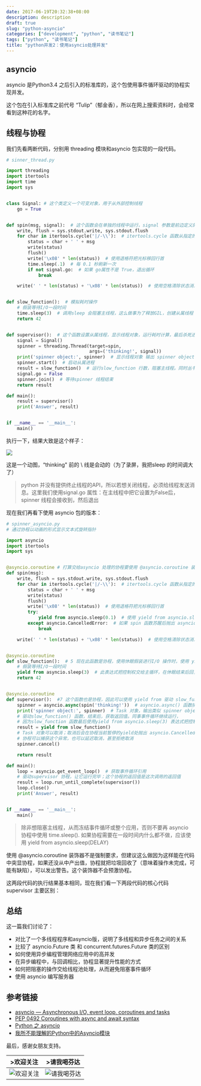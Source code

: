 ```yaml
---
date: 2017-06-19T20:32:38+08:00
description: description
draft: true
slug: "python-asyncio"
categories: ["development", "python", "读书笔记"]
tags: ["python", "读书笔记"]
title: "python并发2：使用asyncio处理并发"
---
```


## asyncio 

asyncio 是Python3.4 之后引入的标准库的，这个包使用事件循环驱动的协程实现并发。

这个包在引入标准库之前代号 “Tulip”（郁金香），所以在网上搜索资料时，会经常看到这种花的名字。


## 线程与协程

我们先看两断代码，分别用 threading 模块和asyncio 包实现的一段代码。

```python
# sinner_thread.py

import threading
import itertools
import time
import sys


class Signal: # 这个类定义一个可变对象，用于从外部控制线程
    go = True


def spin(msg, signal):  # 这个函数会在单独的线程中运行，signal 参数是前边定义的Signal类的实例
    write, flush = sys.stdout.write, sys.stdout.flush
    for char in itertools.cycle('|/-\\'):  # itertools.cycle 函数从指定的序列中反复不断地生成元素
        status = char + ' ' + msg
        write(status)
        flush()
        write('\x08' * len(status))  # 使用退格符把光标移回行首
        time.sleep(.1)  # 每 0.1 秒刷新一次
        if not signal.go:  # 如果 go属性不是 True，退出循环
            break

    write(' ' * len(status) + '\x08' * len(status))  # 使用空格清除状态消息，把光标移回开头


def slow_function():  # 模拟耗时操作
    # 假装等待I/O一段时间
    time.sleep(3)  # 调用sleep 会阻塞主线程，这么做事为了释放GIL，创建从属线程
    return 42


def supervisor():  # 这个函数设置从属线程，显示线程对象，运行耗时计算，最后杀死进程
    signal = Signal()
    spinner = threading.Thread(target=spin,
                               args=('thinking!', signal))
    print('spinner object:', spinner)  # 显示线程对象 输出 spinner object: <Thread(Thread-1, initial)>
    spinner.start()  # 启动从属进程
    result = slow_function()  # 运行slow_function 行数，阻塞主线程。同时丛书线程以动画形式旋转指针
    signal.go = False
    spinner.join()  # 等待spinner 线程结束
    return result

def main():
    result = supervisor()  
    print('Answer', result)


if __name__ == '__main__':
    main()

```

执行一下，结果大致是这个样子：

![](http://omuo4kh1k.bkt.clouddn.com/QQ20170619-224013-HD.gif)

这是一个动图，“thinking" 前的 \ 线是会动的（为了录屏，我把sleep 的时间调大了）

> python 并没有提供终止线程的API，所以若想关闭线程，必须给线程发送消息。这里我们使用signal.go 属性：在主线程中把它设置为False后，spinner 线程会接收到，然后退出

现在我们再看下使用 asyncio 包的版本：

```python
# spinner_asyncio.py
# 通过协程以动画的形式显示文本式旋转指针

import asyncio
import itertools
import sys


@asyncio.coroutine # 打算交给asyncio 处理的协程要使用 @asyncio.coroutine 装饰
def spin(msg):
    write, flush = sys.stdout.write, sys.stdout.flush
    for char in itertools.cycle('|/-\\'):  # itertools.cycle 函数从指定的序列中反复不断地生成元素
        status = char + ' ' + msg
        write(status)
        flush()
        write('\x08' * len(status))  # 使用退格符把光标移回行首
        try:
            yield from asyncio.sleep(0.1)  # 使用 yield from asyncio.sleep(0.1) 代替 time.sleep(.1), 这样的休眠不会阻塞事件循环
        except asyncio.CancelledError:  # 如果 spin 函数苏醒后抛出 asyncio.CancelledError 异常，其原因是发出了取消请求
            break

    write(' ' * len(status) + '\x08' * len(status))  # 使用空格清除状态消息，把光标移回开头


@asyncio.coroutine
def slow_function():  # 5 现在此函数是协程，使用休眠假装进行I/O 操作时，使用 yield from 继续执行事件循环
    # 假装等待I/O一段时间
    yield from asyncio.sleep(3)  # 此表达式把控制权交给主循环，在休眠结束后回复这个协程
    return 42


@asyncio.coroutine
def supervisor():  #7 这个函数也是协程，因此可以使用 yield from 驱动 slow_function
    spinner = asyncio.async(spin('thinking!'))  # asyncio.async() 函数排定协程的运行时间，使用一个 Task 对象包装spin 协程，并立即返回
    print('spinner object:', spinner)  # Task 对象，输出类似 spinner object: <Task pending coro=<spin() running at spinner_asyncio.py:6>>
    # 驱动slow_function() 函数，结束后，获取返回值。同事事件循环继续运行，
    # 因为slow_function 函数最后使用yield from asyncio.sleep(3) 表达式把控制权交给主循环
    result = yield from slow_function()
    # Task 对象可以取消；取消后会在协程当前暂停的yield处抛出 asyncio.CancelledError 异常
    # 协程可以捕获这个异常，也可以延迟取消，甚至拒绝取消
    spinner.cancel()

    return result

def main():
    loop = asyncio.get_event_loop()  # 获取事件循环引用
    # 驱动supervisor 协程，让它运行完毕；这个协程的返回值是这次调用的返回值
    result = loop.run_until_complete(supervisor())
    loop.close()
    print('Answer', result)


if __name__ == '__main__':
    main()
```

> 除非想阻塞主线程，从而冻结事件循环或整个应用，否则不要再 asyncio 协程中使用 time.sleep().
> 如果协程需要在一段时间内什么都不做，应该使用 yield from asyncio.sleep(DELAY)

使用 @asyncio.coroutine 装饰器不是强制要求，但建议这么做因为这样能在代码中突显协程，如果还没从中产出值，协程就把垃圾回收了（意味着操作未完成，可能有缺陷），可以发出警告。这个装饰器不会预激协程。

这两段代码的执行结果基本相同，现在我们看一下两段代码的核心代码 supervisor 主要区别：


## 总结

这一篇我们讨论了：

* 对比了一个多线程程序和asyncio版，说明了多线程和异步任务之间的关系
* 比较了 asyncio.Future 类 和 concurrent.futures.Future 类的区别
* 如何使用异步编程管理网络应用中的高并发
* 在异步编程中，与回调相比，协程显著提升性能的方式
* 如何把阻塞的操作交给线程池处理，从而避免阻塞事件循环
* 使用 asyncio 编写服务器


## 参考链接

* [asyncio — Asynchronous I/O, event loop, coroutines and tasks](https://docs.python.org/3/library/asyncio.html)
* [PEP 0492 Coroutines with async and await syntax](https://www.python.org/dev/peps/pep-0492/)
* [Python 之 asyncio](https://juejin.im/entry/57b138e1165abd00542ab1fa)
* [我所不能理解的Python中的Asyncio模块](https://python.freelycode.com/contribution/detail/515)

最后，感谢女朋友支持。

|>欢迎关注 | >请我喝芬达|
------- | -------
![欢迎关注](http://media.gusibi.mobi/Hy8XHexmzppNKuekLuGxWy8LjdGrQAzZA3mH_e9xltoiYgTFWdvlpZwGWxZESrbK)| ![请我喝芬达](http://media.gusibi.mobi/CO9DwU6ZHnXHD5xuG3GqTsY_IYPl-JdpQrDaOo6tl6PiAGEBDeYFHO7sGQi_VVFc)
